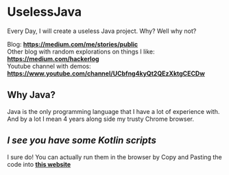 # UselessJava
Every Day, I will create a useless Java project. Why? Well why not? 

Blog: **https://medium.com/me/stories/public**    
Other blog with random explorations on things I like: **https://medium.com/hackerlog**  
Youtube channel with demos: **https://www.youtube.com/channel/UCbfng4kyQt2QEzXktgCECDw**

## Why Java?
Java is the only programming language that I have a lot of experience with. And by a lot I mean 4 years along side my trusty Chrome browser. 

## *I see you have some Kotlin scripts*
I sure do! You can actually run them in the browser by Copy and Pasting the code into **[this website](https://play.kotlinlang.org/)**
